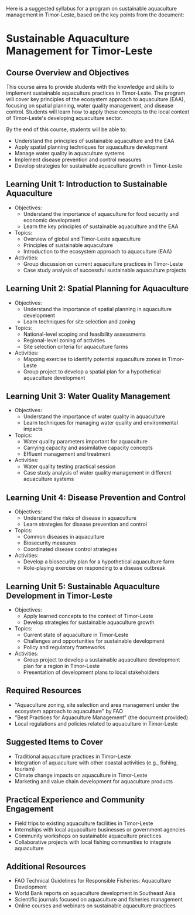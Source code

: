 Here is a suggested syllabus for a program on sustainable aquaculture management in Timor-Leste, based on the key points from the document:

# Sustainable Aquaculture Management for Timor-Leste

## Course Overview and Objectives

This course aims to provide students with the knowledge and skills to implement sustainable aquaculture practices in Timor-Leste. The program will cover key principles of the ecosystem approach to aquaculture (EAA), focusing on spatial planning, water quality management, and disease control. Students will learn how to apply these concepts to the local context of Timor-Leste's developing aquaculture sector.

By the end of this course, students will be able to:
- Understand the principles of sustainable aquaculture and the EAA
- Apply spatial planning techniques for aquaculture development
- Manage water quality in aquaculture systems
- Implement disease prevention and control measures
- Develop strategies for sustainable aquaculture growth in Timor-Leste

## Learning Unit 1: Introduction to Sustainable Aquaculture
- Objectives:
  * Understand the importance of aquaculture for food security and economic development
  * Learn the key principles of sustainable aquaculture and the EAA
- Topics:
  * Overview of global and Timor-Leste aquaculture
  * Principles of sustainable aquaculture
  * Introduction to the ecosystem approach to aquaculture (EAA)
- Activities:
  * Group discussion on current aquaculture practices in Timor-Leste
  * Case study analysis of successful sustainable aquaculture projects

## Learning Unit 2: Spatial Planning for Aquaculture
- Objectives:
  * Understand the importance of spatial planning in aquaculture development
  * Learn techniques for site selection and zoning
- Topics:
  * National-level scoping and feasibility assessments
  * Regional-level zoning of activities
  * Site selection criteria for aquaculture farms
- Activities:
  * Mapping exercise to identify potential aquaculture zones in Timor-Leste
  * Group project to develop a spatial plan for a hypothetical aquaculture development

## Learning Unit 3: Water Quality Management
- Objectives:
  * Understand the importance of water quality in aquaculture
  * Learn techniques for managing water quality and environmental impacts
- Topics:
  * Water quality parameters important for aquaculture
  * Carrying capacity and assimilative capacity concepts
  * Effluent management and treatment
- Activities:
  * Water quality testing practical session
  * Case study analysis of water quality management in different aquaculture systems

## Learning Unit 4: Disease Prevention and Control
- Objectives:
  * Understand the risks of disease in aquaculture
  * Learn strategies for disease prevention and control
- Topics:
  * Common diseases in aquaculture
  * Biosecurity measures
  * Coordinated disease control strategies
- Activities:
  * Develop a biosecurity plan for a hypothetical aquaculture farm
  * Role-playing exercise on responding to a disease outbreak

## Learning Unit 5: Sustainable Aquaculture Development in Timor-Leste
- Objectives:
  * Apply learned concepts to the context of Timor-Leste
  * Develop strategies for sustainable aquaculture growth
- Topics:
  * Current state of aquaculture in Timor-Leste
  * Challenges and opportunities for sustainable development
  * Policy and regulatory frameworks
- Activities:
  * Group project to develop a sustainable aquaculture development plan for a region in Timor-Leste
  * Presentation of development plans to local stakeholders

## Required Resources
- "Aquaculture zoning, site selection and area management under the ecosystem approach to aquaculture" by FAO
- "Best Practices for Aquaculture Management" (the document provided)
- Local regulations and policies related to aquaculture in Timor-Leste

## Suggested Items to Cover
- Traditional aquaculture practices in Timor-Leste
- Integration of aquaculture with other coastal activities (e.g., fishing, tourism)
- Climate change impacts on aquaculture in Timor-Leste
- Marketing and value chain development for aquaculture products

## Practical Experience and Community Engagement
- Field trips to existing aquaculture facilities in Timor-Leste
- Internships with local aquaculture businesses or government agencies
- Community workshops on sustainable aquaculture practices
- Collaborative projects with local fishing communities to integrate aquaculture

## Additional Resources
- FAO Technical Guidelines for Responsible Fisheries: Aquaculture Development
- World Bank reports on aquaculture development in Southeast Asia
- Scientific journals focused on aquaculture and fisheries management
- Online courses and webinars on sustainable aquaculture practices